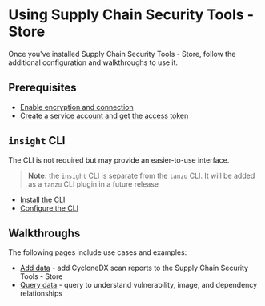 # Using Supply Chain Security Tools - Store

Once you've installed Supply Chain Security Tools - Store, follow the additional configuration and walkthroughs to use it.

## <a id='using-prerequisites'></a> Prerequisites

* [Enable encryption and connection](enable_encrypted_connection.md)
* [Create a service account and get the access token](create_service_account_access_token.md)

## `insight` CLI

The CLI is not required but may provide an easier-to-use interface.  

> **Note:** the `insight` CLI is separate from the `tanzu` CLI.  It will be added as a `tanzu` CLI plugin in a future release

* [Install the CLI](cli.md)
* [Configure the CLI](configure_cli.md)

## Walkthroughs

The following pages include use cases and examples:

* [Add data](add_cyclonedx_to_store.md) - add CycloneDX scan reports to the Supply Chain Security Tools - Store
* [Query data](querying_the_metadata_store.md) - query to understand vulnerability, image, and dependency relationships